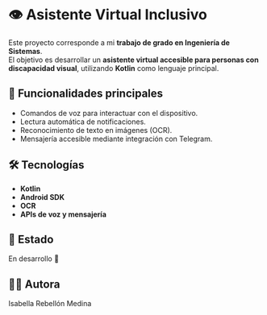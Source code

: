 # 👁️ Asistente Virtual Inclusivo

Este proyecto corresponde a mi **trabajo de grado en Ingeniería de Sistemas**.  
El objetivo es desarrollar un **asistente virtual accesible para personas con discapacidad visual**, utilizando **Kotlin** como lenguaje principal.

## 🚀 Funcionalidades principales
- Comandos de voz para interactuar con el dispositivo.  
- Lectura automática de notificaciones.  
- Reconocimiento de texto en imágenes (OCR).  
- Mensajería accesible mediante integración con Telegram.  

## 🛠️ Tecnologías
- **Kotlin**  
- **Android SDK**  
- **OCR**  
- **APIs de voz y mensajería**  

## 📌 Estado
En desarrollo 🚧  

## 👩‍💻 Autora
Isabella Rebellón Medina  
